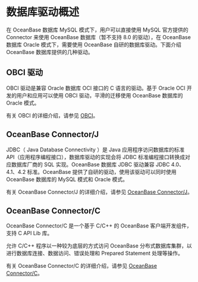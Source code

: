 数据库驱动概述 
============================

在 OceanBase 数据库 MySQL 模式下，用户可以直接使用 MySQL 官方提供的 Connector 来使用 OceanBase 数据库（暂不支持 8.0 的驱动），在 OceanBase 数据库 Oracle 模式下，需要使用 OceanBase 自研的数据库驱动。下面介绍 OceanBase 数据库提供的几种驱动。

OBCI 驱动 
----------------------------

OBCI 驱动是兼容 Oracle 数据库 OCI 接口的 C 语言的驱动。基于 Oracle OCI 开发的用户和应用可以使用 OBCI 驱动，平滑的迁移使用 OceanBase 数据库的 Oracle 模式。

有关 OBCI 的详细介绍，请参见 [OBCI](../3.database-drivers/2.obci.md)。

OceanBase Connector/J 
------------------------------------------

JDBC（ Java Database Connectivity ）是 Java 应用程序访问数据库的标准 API（应用程序编程接口），数据库驱动的实现会将 JDBC 标准编程接口转换成对应数据库厂商的 SQL 实现。OceanBase 数据库 JDBC 驱动兼容 JDBC 4.0、4.1、4.2 标准。OceanBase 提供了自研的驱动，使用该驱动可以同时使用 OceanBase 数据库的 MySQL 模式和 Oracle 模式。

有关 OceanBase Connector/J 的详细介绍，请参见 [OceanBase Connector/J](../3.database-drivers/3.oceanbase-database-overview-oceanbase-connector-j.md)。

OceanBase Connector/C 
------------------------------------------

OceanBase Connector/C 是一个基于 C/C++ 的 OceanBase 客户端开发组件，支持 C API Lib 库。

允许 C/C++ 程序以一种较为底层的方式访问 OceanBase 分布式数据库集群，以进行数据库连接、数据访问、错误处理和 Prepared Statement 处理等操作。

有关 OceanBase Connector/C 的详细介绍，请参见 [OceanBase Connector/C](../3.database-drivers/4.oceanbase-database-overview-oceanbase-connector-c.md)。





